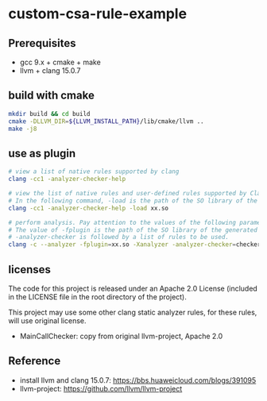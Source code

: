 # custom-csa-rule-example

## Prerequisites
- gcc 9.x + cmake + make
- llvm + clang 15.0.7


## build with cmake

``` bash
mkdir build && cd build
cmake -DLLVM_DIR=${LLVM_INSTALL_PATH}/lib/cmake/llvm ..
make -j8
```

## use as plugin

``` bash
# view a list of native rules supported by clang
clang -cc1 -analyzer-checker-help

# view the list of native rules and user-defined rules supported by Clang.
# In the following command, -load is the path of the SO library of the user-defined rule.
clang -cc1 -analyzer-checker-help -load xx.so

# perform analysis. Pay attention to the values of the following parameters:
# The value of -fplugin is the path of the SO library of the generated user-defined rule. You can also use -load xx.so.
# -analyzer-checker is followed by a list of rules to be used.
clang -c --analyzer -fplugin=xx.so -Xanalyzer -analyzer-checker=checker-list
```

## licenses
The code for this project is released under an Apache 2.0 License (included in the LICENSE file in the root directory of the project).

This project may use some other clang static analyzer rules, for these rules, will use original license.
- MainCallChecker: copy from original llvm-project, Apache 2.0

## Reference
- install llvm and clang 15.0.7: https://bbs.huaweicloud.com/blogs/391095
- llvm-project: https://github.com/llvm/llvm-project
